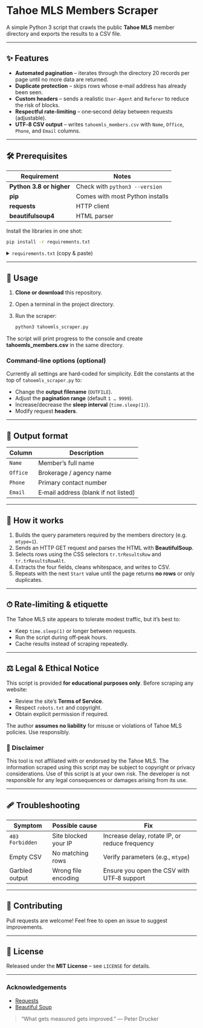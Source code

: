 # Tahoe MLS Members Scraper

A simple Python 3 script that crawls the public **Tahoe MLS** member directory and exports the results to a CSV file.

---

## ✨ Features

* **Automated pagination** – iterates through the directory 20 records per page until no more data are returned.
* **Duplicate protection** – skips rows whose e‑mail address has already been seen.
* **Custom headers** – sends a realistic `User‑Agent` and `Referer` to reduce the risk of blocks.
* **Respectful rate‑limiting** – one‑second delay between requests (adjustable).
* **UTF‑8 CSV output** – writes `tahoemls_members.csv` with `Name`, `Office`, `Phone`, and `Email` columns.

---

## 🛠 Prerequisites

| Requirement              | Notes                           |
| ------------------------ | ------------------------------- |
| **Python 3.8 or higher** | Check with `python3 --version`  |
| **pip**                  | Comes with most Python installs |
| **requests**             | HTTP client                     |
| **beautifulsoup4**       | HTML parser                     |

Install the libraries in one shot:

```bash
pip install -r requirements.txt
```

<details>
<summary><code>requirements.txt</code> (copy & paste)</summary>

```
requests
beautifulsoup4
```

</details>

---

## 🚀 Usage

1. **Clone or download** this repository.
2. Open a terminal in the project directory.
3. Run the scraper:

   ```bash
   python3 tahoemls_scraper.py
   ```

The script will print progress to the console and create **tahoemls\_members.csv** in the same directory.

### Command‑line options (optional)

Currently all settings are hard‑coded for simplicity. Edit the constants at the top of `tahoemls_scraper.py` to:

* Change the **output filename** (`OUTFILE`).
* Adjust the **pagination range** (default `1 … 9999`).
* Increase/decrease the **sleep interval** (`time.sleep(1)`).
* Modify request **headers**.

---

## 📄 Output format

| Column   | Description                          |
| -------- | ------------------------------------ |
| `Name`   | Member’s full name                   |
| `Office` | Brokerage / agency name              |
| `Phone`  | Primary contact number               |
| `Email`  | E‑mail address (blank if not listed) |

---

## 🧩 How it works

1. Builds the query parameters required by the members directory (e.g. `mtype=1`).
2. Sends an HTTP GET request and parses the HTML with **BeautifulSoup**.
3. Selects rows using the CSS selectors `tr.trResultsRow` and `tr.trResultsRowAlt`.
4. Extracts the four fields, cleans whitespace, and writes to CSV.
5. Repeats with the next `Start` value until the page returns **no rows** or only duplicates.

---

## ⏱ Rate‑limiting & etiquette

The Tahoe MLS site appears to tolerate modest traffic, but it’s best to:

* Keep `time.sleep(1)` or longer between requests.
* Run the script during off‑peak hours.
* Cache results instead of scraping repeatedly.

---

## ⚖️ Legal & Ethical Notice

This script is provided **for educational purposes only**. Before scraping any website:

* Review the site’s **Terms of Service**.
* Respect `robots.txt` and copyright.
* Obtain explicit permission if required.

The author **assumes no liability** for misuse or violations of Tahoe MLS policies. Use responsibly.

### 📢 Disclaimer

This tool is not affiliated with or endorsed by the Tahoe MLS. The information scraped using this script may be subject to copyright or privacy considerations. Use of this script is at your own risk. The developer is not responsible for any legal consequences or damages arising from its use.

---

## 🩹 Troubleshooting

| Symptom         | Possible cause       | Fix                                            |
| --------------- | -------------------- | ---------------------------------------------- |
| `403 Forbidden` | Site blocked your IP | Increase delay, rotate IP, or reduce frequency |
| Empty CSV       | No matching rows     | Verify parameters (e.g., `mtype`)              |
| Garbled output  | Wrong file encoding  | Ensure you open the CSV with UTF‑8 support     |

---

## 🤝 Contributing

Pull requests are welcome! Feel free to open an issue to suggest improvements.

---

## 📜 License

Released under the **MIT License** – see `LICENSE` for details.

---

### Acknowledgements

* [Requests](https://docs.python-requests.org/)
* [Beautiful Soup](https://www.crummy.com/software/BeautifulSoup/)

> “What gets measured gets improved.” — Peter Drucker
